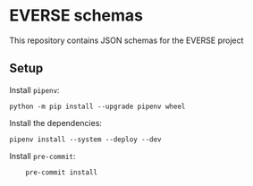 # EVERSE schemas

This repository contains JSON schemas for the EVERSE project

## Setup

Install `pipenv`:

```
python -m pip install --upgrade pipenv wheel
```

Install the dependencies:

```
pipenv install --system --deploy --dev
```

Install `pre-commit`:

```
    pre-commit install
```
